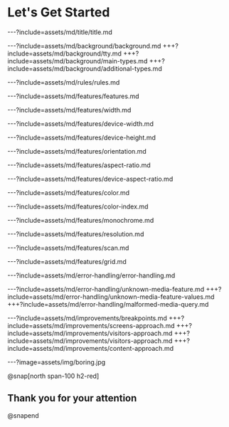 # Let's Get Started

---?include=assets/md/title/title.md

---?include=assets/md/background/background.md
+++?include=assets/md/background/tty.md
+++?include=assets/md/background/main-types.md
+++?include=assets/md/background/additional-types.md

---?include=assets/md/rules/rules.md

---?include=assets/md/features/features.md

---?include=assets/md/features/width.md

---?include=assets/md/features/device-width.md

---?include=assets/md/features/device-height.md

---?include=assets/md/features/orientation.md

---?include=assets/md/features/aspect-ratio.md

---?include=assets/md/features/device-aspect-ratio.md

---?include=assets/md/features/color.md

---?include=assets/md/features/color-index.md

---?include=assets/md/features/monochrome.md

---?include=assets/md/features/resolution.md

---?include=assets/md/features/scan.md

---?include=assets/md/features/grid.md

---?include=assets/md/error-handling/error-handling.md

---?include=assets/md/error-handling/unknown-media-feature.md
+++?include=assets/md/error-handling/unknown-media-feature-values.md
+++?include=assets/md/error-handling/malformed-media-query.md

---?include=assets/md/improvements/breakpoints.md
+++?include=assets/md/improvements/screens-approach.md
+++?include=assets/md/improvements/visitors-approach.md
+++?include=assets/md/improvements/visitors-approach.md
+++?include=assets/md/improvements/content-approach.md

---?image=assets/img/boring.jpg

@snap[north span-100 h2-red]
## Thank you for your attention
@snapend
